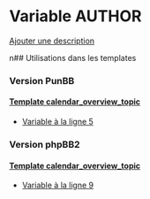 # Variable AUTHOR
[Ajouter une description](https://fa-tvars.appspot.com/AUTHOR)

n## Utilisations dans les templates

### Version PunBB

#### [Template calendar_overview_topic](punbb/calendar_overview_topic.md)
* [Variable à la ligne 5](../punbb/calendar_overview_topic.tpl#L5)

### Version phpBB2

#### [Template calendar_overview_topic](subsilver/calendar_overview_topic.md)
* [Variable à la ligne 9](../subsilver/calendar_overview_topic.tpl#L9)